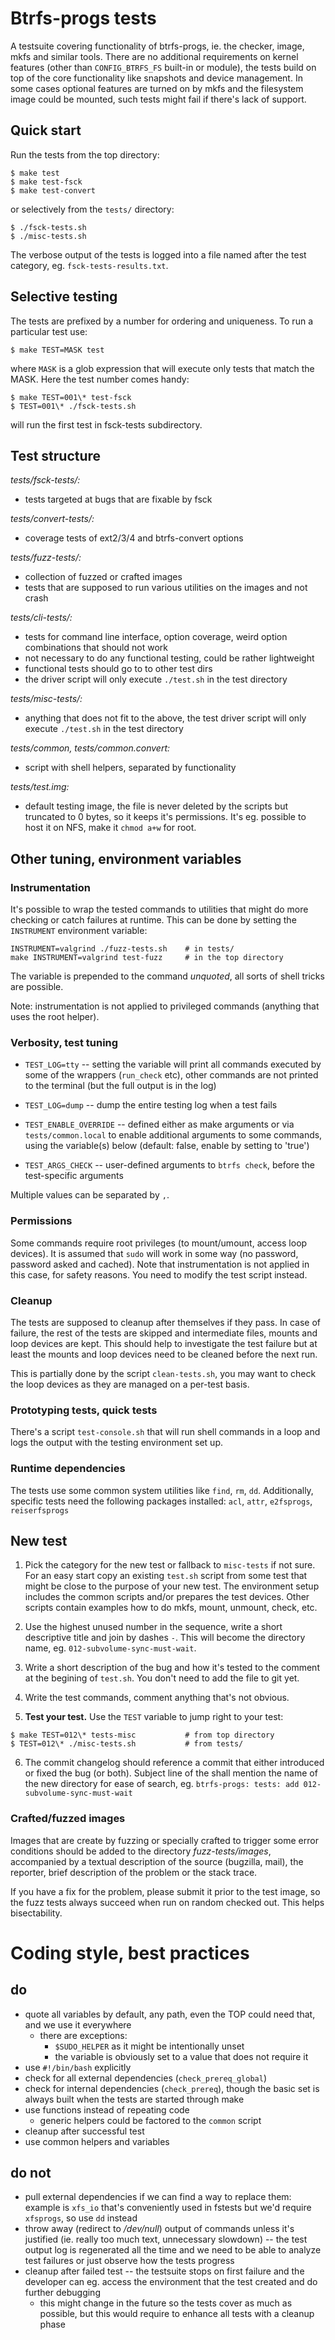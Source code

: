 # Btrfs-progs tests

A testsuite covering functionality of btrfs-progs, ie. the checker, image, mkfs
and similar tools. There are no additional requirements on kernel features
(other than `CONFIG_BTRFS_FS` built-in or module), the
tests build on top of the core functionality like snapshots and device
management. In some cases optional features are turned on by mkfs and the
filesystem image could be mounted, such tests might fail if there's lack of
support.

## Quick start

Run the tests from the top directory:

```shell
$ make test
$ make test-fsck
$ make test-convert
```

or selectively from the `tests/` directory:

```shell
$ ./fsck-tests.sh
$ ./misc-tests.sh
```

The verbose output of the tests is logged into a file named after the test
category, eg. `fsck-tests-results.txt`.

## Selective testing

The tests are prefixed by a number for ordering and uniqueness. To run a
particular test use:

```shell
$ make TEST=MASK test
```

where `MASK` is a glob expression that will execute only tests
that match the MASK. Here the test number comes handy:

```shell
$ make TEST=001\* test-fsck
$ TEST=001\* ./fsck-tests.sh
```

will run the first test in fsck-tests subdirectory.


## Test structure

*tests/fsck-tests/:*

  * tests targeted at bugs that are fixable by fsck

*tests/convert-tests/:*

  * coverage tests of ext2/3/4 and btrfs-convert options

*tests/fuzz-tests/:*

  * collection of fuzzed or crafted images
  * tests that are supposed to run various utilities on the images and not
    crash

*tests/cli-tests/:*

  * tests for command line interface, option coverage, weird option combinations that should not work
  * not necessary to do any functional testing, could be rather lightweight
  * functional tests should go to to other test dirs
  * the driver script will only execute `./test.sh` in the test directory

*tests/misc-tests/:*

  * anything that does not fit to the above, the test driver script will only
    execute `./test.sh` in the test directory

*tests/common, tests/common.convert:*

  * script with shell helpers, separated by functionality

*tests/test.img:*

  * default testing image, the file is never deleted by the scripts but
    truncated to 0 bytes, so it keeps it's permissions. It's eg. possible to
    host it on NFS, make it `chmod a+w` for root.


## Other tuning, environment variables

### Instrumentation

It's possible to wrap the tested commands to utilities that might do more
checking or catch failures at runtime. This can be done by setting the
`INSTRUMENT` environment variable:

```shell
INSTRUMENT=valgrind ./fuzz-tests.sh    # in tests/
make INSTRUMENT=valgrind test-fuzz     # in the top directory
```

The variable is prepended to the command *unquoted*, all sorts of shell tricks
are possible.

Note: instrumentation is not applied to privileged commands (anything that uses
the root helper).

### Verbosity, test tuning

* `TEST_LOG=tty` -- setting the variable will print all commands executed by
  some of the wrappers (`run_check` etc), other commands are not printed to the
  terminal (but the full output is in the log)

* `TEST_LOG=dump` -- dump the entire testing log when a test fails

* `TEST_ENABLE_OVERRIDE` -- defined either as make arguments or via
  `tests/common.local` to enable additional arguments to some commands, using
  the variable(s) below (default: false, enable by setting to 'true')

* `TEST_ARGS_CHECK` -- user-defined arguments to `btrfs check`, before the
  test-specific arguments

Multiple values can be separated by `,`.

### Permissions

Some commands require root privileges (to mount/umount, access loop devices).
It is assumed that `sudo` will work in some way (no password, password asked
and cached). Note that instrumentation is not applied in this case, for safety
reasons. You need to modify the test script instead.

### Cleanup

The tests are supposed to cleanup after themselves if they pass. In case of
failure, the rest of the tests are skipped and intermediate files, mounts and
loop devices are kept. This should help to investigate the test failure but at
least the mounts and loop devices need to be cleaned before the next run.

This is partially done by the script `clean-tests.sh`, you may want to check
the loop devices as they are managed on a per-test basis.

### Prototyping tests, quick tests

There's a script `test-console.sh` that will run shell commands in a loop and
logs the output with the testing environment set up.

### Runtime dependencies

The tests use some common system utilities like `find`, `rm`, `dd`. Additionally,
specific tests need the following packages installed: `acl`, `attr`,
`e2fsprogs`, `reiserfsprogs`


## New test

1. Pick the category for the new test or fallback to `misc-tests` if not sure. For
an easy start copy an existing `test.sh` script from some test that might be
close to the purpose of your new test. The environment setup includes the
common scripts and/or prepares the test devices. Other scripts contain examples
how to do mkfs, mount, unmount, check, etc.

2. Use the highest unused number in the sequence, write a short descriptive title
and join by dashes `-`. This will become the directory name, eg. `012-subvolume-sync-must-wait`.

3. Write a short description of the bug and how it's tested to the comment at the
begining of `test.sh`. You don't need to add the file to git yet.

4. Write the test commands, comment anything that's not obvious.

5. **Test your test.** Use the `TEST` variable to jump right to your test:
```shell
$ make TEST=012\* tests-misc           # from top directory
$ TEST=012\* ./misc-tests.sh           # from tests/
```

6. The commit changelog should reference a commit that either introduced or
  fixed the bug (or both). Subject line of the shall mention the name of the
  new directory for ease of search, eg. `btrfs-progs: tests: add 012-subvolume-sync-must-wait`


### Crafted/fuzzed images

Images that are create by fuzzing or specially crafted to trigger some error
conditions should be added to the directory *fuzz-tests/images*, accompanied by
a textual description of the source (bugzilla, mail), the reporter, brief
description of the problem or the stack trace.

If you have a fix for the problem, please submit it prior to the test image, so
the fuzz tests always succeed when run on random checked out. This helps
bisectability.


# Coding style, best practices

## do

* quote all variables by default, any path, even the TOP could need that, and
  we use it everywhere
  * there are exceptions:
    * `$SUDO_HELPER` as it might be intentionally unset
    * the variable is obviously set to a value that does not require it
* use `#!/bin/bash` explicitly
* check for all external dependencies (`check_prereq_global`)
* check for internal dependencies (`check_prereq`), though the basic set is
  always built when the tests are started through make
* use functions instead of repeating code
  * generic helpers could be factored to the `common` script
* cleanup after successful test
* use common helpers and variables

## do not

* pull external dependencies if we can find a way to replace them: example is
  `xfs_io` that's conveniently used in fstests but we'd require `xfsprogs`,
  so use `dd` instead
* throw away (redirect to */dev/null*) output of commands unless it's justified
  (ie. really too much text, unnecessary slowdown) -- the test output log is
  regenerated all the time and we need to be able to analyze test failures or
  just observe how the tests progress
* cleanup after failed test -- the testsuite stops on first failure and the
  developer can eg. access the environment that the test created and do further
  debugging
  * this might change in the future so the tests cover as much as possible, but
    this would require to enhance all tests with a cleanup phase

